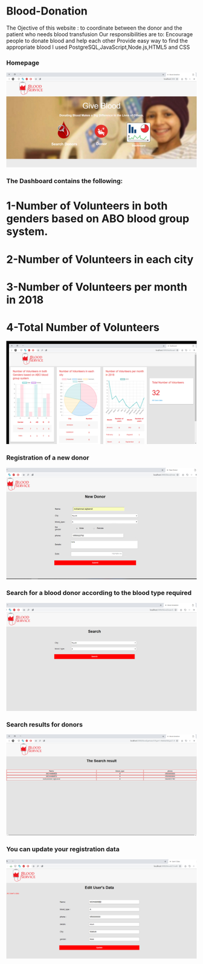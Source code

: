 # Blood-Donation

The Ojective of this website : to coordinate between the donor and the patient who needs blood transfusion
Our responsibilities are to: Encourage people to donate blood and help each other Provide easy way to find the appropriate blood
I used PostgreSQL,JavaScript,Node.js,HTML5 and CSS 

### Homepage
![](./image_website/1.jpg)


### The Dashboard contains the following: 
# 1-Number of Volunteers in both genders based on ABO blood group system.
# 2-Number of Volunteers in each city
# 3-Number of Volunteers per month in 2018
# 4-Total Number of Volunteers 
![](./image_website/2.jpg)

### Registration of a new donor
![](./image_website/3.jpg)

 ### Search for a blood donor according to the blood type required
![](./image_website/4.jpg)

### Search results for donors
![](./image_website/5.jpg)
### You can update your registration data
![](./image_website/8.jpg)
